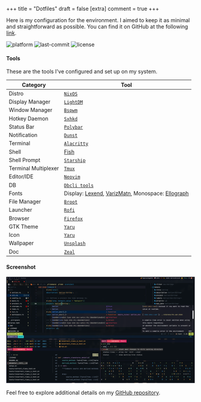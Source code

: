 +++
title = "Dotfiles"
draft = false
[extra]
comment = true
+++

Here is my configuration for the environment. I aimed to keep it as minimal and straightforward as possible.
You can find it on GitHub at the following [link](https://github.com/mortymacs/dotfiles).

<p>
    <img src="https://img.shields.io/badge/platform-NixOS-blue?style=flat-square" alt="platform">
    <img src="https://img.shields.io/github/last-commit/mortymacs/dotfiles?style=flat-square" alt="last-commit">
    <img src="https://img.shields.io/badge/license-Creative%20Commons%20Attribution--ShareAlike%204.0-green?style=flat-square" alt="license">
</p>

#### Tools

These are the tools I've configured and set up on my system.

| Category | Tool |
|----------|------|
| Distro | [`NixOS`](https://nixos.org/) |
| Display Manager | [`LightDM`](https://github.com/canonical/lightdm) |
| Window Manager | [`Bspwm`](https://github.com/baskerville/bspwm) |
| Hotkey Daemon | [`Sxhkd`](https://github.com/baskerville/sxhkd) |
| Status Bar | [`Polybar`](https://github.com/polybar/polybar) |
| Notification | [`Dunst`](https://github.com/dunst-project/dunst) |
| Terminal | [`Alacritty`](https://github.com/alacritty/alacritty) |
| Shell | [Fish](https://fishshell.com) |
| Shell Prompt | [`Starship`](https://github.com/starship/starship) |
| Terminal Multiplexer | [`Tmux`](https://github.com/tmux/tmux) |
| Editor/IDE | [`Neovim`](https://github.com/neovim/neovim) |
| DB | [`Dbcli tools`](https://github.com/dbcli) |
| Fonts | Display: [Lexend](https://github.com/googlefonts/lexend), [VarizMatn](https://github.com/rastikerdar/vazirmatn), Monospace: [Ellograph](https://connary.com/ellograph.html) |
| File Manager | [`Broot`](https://github.com/Canop/broot) |
| Launcher | [`Rofi`](https://github.com/davatorium/rofi) |
| Browser | [`Firefox`](https://www.mozilla.org) |
| GTK Theme | [`Yaru`](https://github.com/ubuntu/yaru) |
| Icon | [`Yaru`](https://github.com/ubuntu/yaru) |
| Wallpaper | [`Unsplash`](https://unsplash.com/photos/a-blurry-shot-of-a-city-street-lit-up-by-buildings-and-cars-at-night-BYu8ITUWMfc) |
| Doc | [`Zeal`](https://github.com/zealdocs/zeal) |

#### Screenshot

<p align="center">
    <img src="./screenshot.png" class="img-fluid" alt="Screenshot">
</p>

Feel free to explore additional details on my [GitHub repository](https://github.com/mortymacs/dotfiles).

